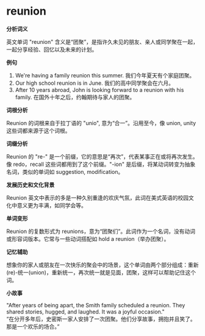 # reunion

**分析词义**

  

英文单词 "reunion" 含义是“团聚”，是指许久未见的朋友、亲人或同学聚在一起，一起分享经验、回忆以及未来的计划。

  

**例句**

  

1.  We're having a family reunion this summer. 我们今年夏天有个家庭团聚。
2.  Our high school reunion is in June. 我们的高中同学聚会在六月。
3.  After 10 years abroad, John is looking forward to a reunion with his family. 在国外十年之后，约翰期待与家人的团聚。

  

**词根分析**

  

Reunion 的词根来自于拉丁语的 "unio", 意为“合一”。沿用至今，像 union, unity 这些词都来源于这个词根。

  

**词缀分析**

  

Reunion 的 "re-" 是一个前缀，它的意思是“再次”，代表某事正在或将再次发生。像 redo，recall 这些词都用到了这个前缀。"-ion" 是后缀，将某动词转变为抽象名词，类似的单词如 suggestion, modification。

  

**发展历史和文化背景**

  

Reunion 英文中表示的多是一种久别重逢的欢庆气氛，此词在美式英语的校园文化中意义更为丰满，如同学会等。

  

**单词变形**

  

Reunion 的复数形式为 reunions，意为“团聚们”。此词作为一个名词，没有动词或形容词版本。它常与一些动词搭配如 hold a reunion（举办团聚）。

  

**记忆辅助**

  

想象你的家人或朋友在一次快乐的聚会中的场景，这个单词由两个部分组成：重新(re)-统一(union)，重新统一，再次统一就是见面，团聚，这样可以帮助记住这个词。

  

**小故事**

  

"After years of being apart, the Smith family scheduled a reunion. They shared stories, hugged, and laughed. It was a joyful occasion."  
“在分开多年后，史密斯一家人安排了一次团聚。他们分享故事，拥抱并且笑了。那是一个欢乐的场合。”
